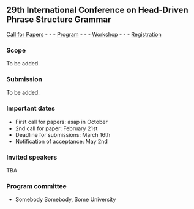 ## 29th International Conference on Head-Driven Phrase Structure Grammar

[Call for Papers](cfp.md) - - - [Program](program.md) - - - [Workshop](ws.md) - - - [Registration](registration.md)

### Scope

To be added.

### Submission

To be added.


### Important dates

- First call for papers: asap in October
- 2nd call for paper: February 21st
- Deadline for submissions: March 16th
- Notification of acceptance: May 2nd


### Invited speakers

TBA

### Program committee

- Somebody Somebody, Some University

